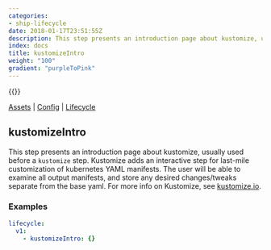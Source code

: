 ```yaml
---
categories:
- ship-lifecycle
date: 2018-01-17T23:51:55Z
description: This step presents an introduction page about kustomize, usually used before a `kustomize` step. Kustomize adds an interactive step for last-mile customization of kubernetes YAML manifests. The user will be able to examine all output manifests, and store any desired changes/tweaks separate from the base yaml. For more info on Kustomize, see [kustomize.io](https://kustomize.io).
index: docs
title: kustomizeIntro
weight: "100"
gradient: "purpleToPink"
---
```


{{<legacynotice>}}

[Assets](/api/ship-assets/assets) | [Config](/api/ship-config/config) | [Lifecycle](/api/ship-lifecycle/lifecycle)

## kustomizeIntro

This step presents an introduction page about kustomize, usually used before a `kustomize` step. Kustomize adds an interactive step for last-mile customization of kubernetes YAML manifests. The user will be able to examine all output manifests, and store any desired changes/tweaks separate from the base yaml. For more info on Kustomize, see [kustomize.io](https://kustomize.io).




### Examples

```yaml
lifecycle:
  v1:
    - kustomizeIntro: {}
```
